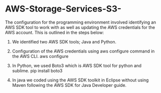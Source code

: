 # AWS-Storage-Services-S3-
The configuration for the programming environment
involved identifying an AWS SDK tool to work with as well
as updating the AWS credentials for the AWS account. This is
outlined in the steps below:
1. We identified two AWS SDK tools; Java and Python.
2. Configuration of the AWS credentials using aws
configure command in the AWS CLI.
aws configure

3. In Python, we used Boto3 which is AWS SDK tool
for python and sublime.
pip install boto3

4. In java we coded using the AWS SDK toolkit in
Eclipse without using Maven following the AWS
SDK for Java Developer guide.
